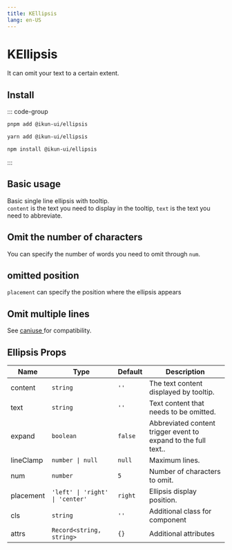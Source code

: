 ```yaml
---
title: KEllipsis
lang: en-US
---
```


# KEllipsis

It can omit your text to a certain extent.

## Install

::: code-group

```bash [pnpm]
pnpm add @ikun-ui/ellipsis
```

```bash [yarn]
yarn add @ikun-ui/ellipsis
```

```bash [npm]
npm install @ikun-ui/ellipsis
```

:::

## Basic usage

Basic single line ellipsis with tooltip.  
`content` is the text you need to display in the tooltip, `text` is the text you need to abbreviate.

<demo src="ellipsis/basic.svelte"  github='Ellipsis'></demo>

## Omit the number of characters

You can specify the number of words you need to omit through `num`.

<demo src="ellipsis/num.svelte" github='Ellipsis'></demo>

## omitted position

`placement` can specify the position where the ellipsis appears

<demo src="ellipsis/position.svelte" github='Ellipsis'></demo>

## Omit multiple lines

See [caniuse <span class="i-carbon-link text-12px" />](https://caniuse.com/?search=line-clamp) for compatibility.

<demo src="ellipsis/line-clamp.svelte" github='Ellipsis'></demo>

## Ellipsis Props

| Name      | Type                            | Default | Description                                                    |
| --------- | ------------------------------- | ------- | -------------------------------------------------------------- |
| content   | `string`                        | `''`    | The text content displayed by tooltip.                         |
| text      | `string`                        | `''`    | Text content that needs to be omitted.                         |
| expand    | `boolean`                       | `false` | Abbreviated content trigger event to expand to the full text.. |
| lineClamp | `number \| null`                | `null`  | Maximum lines.                                                 |
| num       | `number`                        | `5`     | Number of characters to omit.                                  |
| placement | `'left' \| 'right' \| 'center'` | `right` | Ellipsis display position.                                     |
| cls       | `string`                        | `''`    | Additional class for component                                 |
| attrs     | `Record<string, string>`        | `{}`    | Additional attributes                                          |
